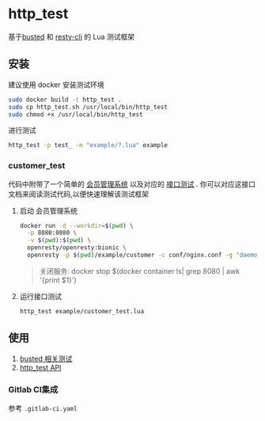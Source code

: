 # http_test

基于[busted](http://olivinelabs.com/busted/) 和 [resty-cli](https://github.com/openresty/resty-cli) 的 Lua 测试框架

## 安装

建议使用 docker 安装测试环境

```bash
sudo docker build -t http_test .
sudo cp http_test.sh /usr/local/bin/http_test
sudo chmod +x /usr/local/bin/http_test
```

进行测试

```bash
http_test -p test_ -m "example/?.lua" example
```

### customer_test

代码中附带了一个简单的 [会员管理系统](https://gitlab.intsig.net/tianxuan/mainstone/http_test/-/blob/add_http_assert/example/customer/doc/openapi.json) 以及对应的 [接口测试](https://gitlab.intsig.net/tianxuan/mainstone/http_test/-/blob/add_http_assert/example/customer_test.lua) . 你可以对应这接口文档来阅读测试代码,以便快速理解该测试框架

1. 启动 会员管理系统

   ```bash
   docker run -d --workdir=$(pwd) \
     -p 8080:8080 \
     -v $(pwd):$(pwd) \
     openresty/openresty:bionic \
     openresty -p $(pwd)/example/customer -c conf/nginx.conf -g "daemon off;"
   ```

   > 关闭服务: docker stop $(docker container ls| grep 8080 | awk '{print $1}')

2. 运行接口测试

   ```bash
   http_test example/customer_test.lua
   ```

## 使用

1. [busted 相关测试](https://gitlab.intsig.net/tianxuan/mainstone/http_test/-/wikis/busted-相关测试)
2. [http_test API](https://gitlab.intsig.net/tianxuan/mainstone/http_test/-/wikis/http_test-API)

### Gitlab CI集成

参考 `.gitlab-ci.yaml`